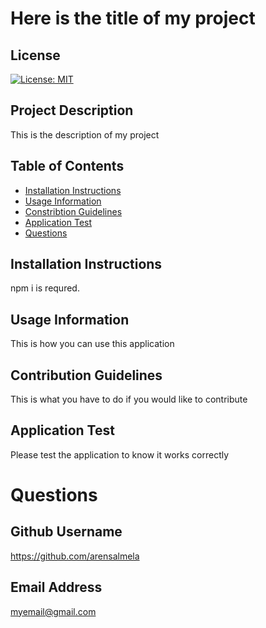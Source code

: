 # Here is the title of my project

## License

[![License: MIT](https://img.shields.io/badge/License-MIT-yellow.svg)](https://opensource.org/licenses/MIT)

## Project Description

This is the description of my project

## Table of Contents

- [Installation Instructions](#installation-instructions)
- [Usage Information](#usage-information)
- [Constribtion Guidelines](#contribution-guidelines)
- [Application Test](#application-test)
- [Questions](#questions)

## Installation Instructions

npm i is requred.

## Usage Information

This is how you can use this application

## Contribution Guidelines

This is what you have to do if you would like to contribute

## Application Test

Please test the application to know it works correctly

# Questions

## Github Username

https://github.com/arensalmela

## Email Address

myemail@gmail.com
